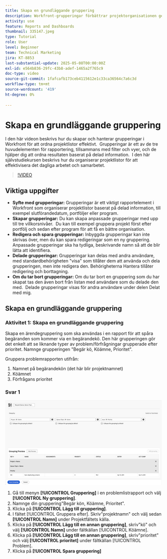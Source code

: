 ```yaml
---
title: Skapa en grundläggande gruppering
description: Workfront-grupperingar förbättrar projektorganisationen genom att användarna kan kategorisera listor baserat på poster som portföljer, program eller slutdatum, med anpassningsbara delnings- och hanteringsalternativ för effektivt samarbete.
activity: use
feature: Reports and Dashboards
thumbnail: 335147.jpeg
type: Tutorial
role: User
level: Beginner
team: Technical Marketing
jira: KT-8853
last-substantial-update: 2025-05-08T00:00:00Z
exl-id: e564b836-29fc-43b8-adef-1465a2f765c9
doc-type: video
source-git-commit: 1fafcafb173ceb4115612e1c33ca36564c7a6c3d
workflow-type: tm+mt
source-wordcount: '419'
ht-degree: 0%

---
```


# Skapa en grundläggande gruppering

I den här videon beskrivs hur du skapar och hanterar grupperingar i Workfront för att ordna projektlistor effektivt. &#x200B; Grupperingar är ett av de tre huvudelementen för rapportering, tillsammans med filter och vyer, och de hjälper dig att ordna resultaten baserat på delad information. &#x200B;
I den här självstudiekursen beskrivs hur du organiserar projektlistor för att effektivisera det dagliga arbetet och samarbetet. &#x200B;

>[!VIDEO](https://video.tv.adobe.com/v/335147/?quality=12&learn=on)

## Viktiga uppgifter

* **Syfte med grupperingar:** Grupperingar är ett viktigt rapportelement i Workfront som organiserar projektlistor baserat på delad information, till exempel slutförandedatum, portföljer eller program. &#x200B;
* **Skapar grupperingar:** Du kan skapa anpassade grupperingar med upp till tre villkorsnivåer. &#x200B; Du kan till exempel gruppera projekt först efter portfölj och sedan efter program för att få en bättre organisation. &#x200B;
* **Redigera och spara grupperingar:** Inbyggda grupperingar kan inte skrivas över, men du kan spara redigeringar som en ny gruppering. &#x200B; Anpassade grupperingar ska ha tydliga, beskrivande namn så att de blir lätta att identifiera. &#x200B;
* **Delade grupperingar:** Grupperingar kan delas med andra användare, med standardbehörigheten &quot;visa&quot; som tillåter dem att använda och dela grupperingen, men inte redigera den. Behörigheterna &#x200B; Hantera tillåter redigering och borttagning. &#x200B;
* **Om du tar bort grupperingar:** Om du tar bort en gruppering som du har skapat tas den även bort från listan med användare som du delade den med. &#x200B; Delade grupperingar visas för andra användare under delen Delat med mig. &#x200B;

## Skapa en grundläggande gruppering


### Aktivitet 1: Skapa en grundläggande gruppering

Skapa en ärendegruppering som ska användas i en rapport för att spåra begäranden som kommer via en begärandekö. Den här grupperingen gör det enkelt att se liknande typer av problem/förfrågningar grupperade efter prioritet. Namnge grupperingen &quot;Begär kö, Köämne, Prioritet&quot;.

Gruppera problemrapporten utifrån:

1. Namnet på begärandekön (det här blir projektnamnet)
1. Köämnet
1. Förfrågans prioritet

### Svar 1

![En bild av skärmen för att skapa en ny gruppering](assets/grouping-exercise.png)

1. Gå till menyn **[!UICONTROL Gruppering]** i en problemlistrapport och välj **[!UICONTROL Ny gruppering]**.
1. Namnge din gruppering&quot;Begär kön, Köämne, Prioritet&quot;.
1. Klicka på **[!UICONTROL Lägg till gruppering]**.
1. I fältet [!UICONTROL Gruppera efter]. Skriv&quot;projektnamn&quot; och välj sedan **[!UICONTROL Namn]** under Projektfältets källa.
1. Klicka på **[!UICONTROL Lägg till en annan gruppering]**, skriv&quot;kö&quot; och välj **[!UICONTROL Namn]** under fältkällan [!UICONTROL Köämne].
1. Klicka på **[!UICONTROL Lägg till en annan gruppering]**, skriv&quot;prioritet&quot; och välj **[!UICONTROL prioritet]** under fältkällan [!UICONTROL Problem].
1. Klicka på **[!UICONTROL Spara gruppering]**
